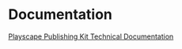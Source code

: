 # Documentation
[Playscape Publishing Kit Technical Documentation](https://github.com/Playscape/Documentation/wiki)
